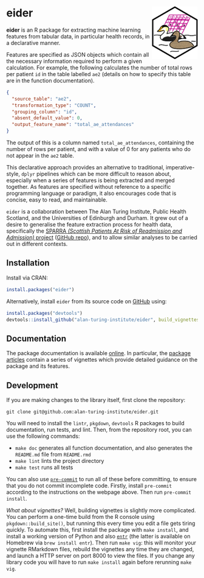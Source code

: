
<!-- README.md is generated from README.Rmd. Please edit that file -->

# eider <img src="man/figures/eider_hexagon.png" align="right" height="138" style="max-height: 138px" />

<!-- badges: start -->
<!-- badges: end -->

**eider** is an R package for extracting machine learning features from
tabular data, in particular health records, in a declarative manner.

Features are specified as JSON objects which contain all the necessary
information required to perform a given calculation. For example, the
following calculates the number of total rows per patient `id` in the
table labelled `ae2` (details on how to specify this table are in the
function documentation).

``` json
{
  "source_table": "ae2",
  "transformation_type": "COUNT",
  "grouping_column": "id",
  "absent_default_value": 0,
  "output_feature_name": "total_ae_attendances"
}
```

The output of this is a column named `total_ae_attendances`, containing
the number of rows per patient, and with a value of 0 for any patients
who do not appear in the `ae2` table.

This declarative approach provides an alternative to traditional,
imperative-style, `dplyr` pipelines which can be more difficult to
reason about, especially when a series of features is being extracted
and merged together. As features are specified without reference to a
specific programming language or paradigm, it also encourages code that
is concise, easy to read, and maintainable.

`eider` is a collaboration between The Alan Turing Institute, Public
Health Scotland, and the Universities of Edinburgh and Durham. It grew
out of a desire to generalise the feature extraction process for health
data, specifically the [SPARRA *(Scottish Patients At Risk of
Readmission and Admission)*
project](https://www.gov.scot/publications/sparra-made-easy/) ([GitHub
repo](https://github.com/jamesliley/SPARRAv4)), and to allow similar
analyses to be carried out in different contexts.

## Installation

Install via CRAN:

``` r
install.packages("eider")
```

Alternatively, install `eider` from its source code on
[GitHub](https://github.com/alan-turing-institute/eider) using:

``` r
install.packages("devtools")
devtools::install_github("alan-turing-institute/eider", build_vignettes = TRUE)
```

## Documentation

The package documentation is available
[online](https://alan-turing-institute.github.io/eider/). In particular,
the [package
articles](https://alan-turing-institute.github.io/eider/articles/)
contain a series of vignettes which provide detailed guidance on the
package and its features.

## Development

If you are making changes to the library itself, first clone the
repository:

    git clone git@github.com:alan-turing-institute/eider.git

You will need to install the `lintr`, `pkgdown`, `devtools` R packages
to build documentation, run tests, and lint. Then, from the repository
root, you can use the following commands:

- `make doc` generates all function documentation, and also generates
  the `README.md` file from `README.rmd`
- `make lint` lints the project directory
- `make test` runs all tests

You can also use [`pre-commit`](https://pre-commit.com/) to run all of
these before committing, to ensure that you do not commit incomplete
code. Firstly, install `pre-commit` according to the instructions on the
webpage above. Then run `pre-commit install`.

*What about vignettes?* Well, building vignettes is slightly more
complicated. You can perform a one-time build from the R console using
`pkgdown::build_site()`, but running this every time you edit a file
gets tiring quickly. To automate this, first install the package with
`make install`, and install a working version of Python and also
[`entr`](https://github.com/eradman/entr) (the latter is available on
Homebrew via `brew install entr`). Then run `make vig`: this will
monitor your vignette RMarkdown files, rebuild the vignettes any time
they are changed, and launch a HTTP server on port 8000 to view the
files. If you change any library code you will have to run
`make install` again before rerunning `make vig`.
